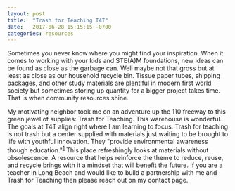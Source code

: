 ```yaml
---
layout: post
title:  "Trash for Teaching T4T"
date:   2017-06-28 15:15:15 -0700
categories: resources
---
```

Sometimes you never know where you might find your inspiration. When it comes to working with your kids and STE(A)M foundations, new ideas can be found as close as the garbage can. Well maybe not that gross but at least as close as our household recycle bin. Tissue paper tubes, shipping packages, and other study materials are plentiful in modern first world society but sometimes storing up quantity for a bigger project takes time. That is when <!--more-->community resources shine. 

My motivating neighbor took me on an adventure up the 110 freeway to this green jewel of supplies: Trash for Teaching. This warehouse is wonderful. The goals at T4T align right where I am learning to focus. Trash for teaching is not trash but a center supplied with materials just waiting to be brought to life with youthful innovation. They "provide environmental awareness though education."<sup>[1][TFT-youtube-intro]</sup> This place refreshingly looks at materials without obsolescence. A resource that helps reinforce the theme to reduce, reuse, and recycle brings with it a mindset that will benefit the future. If you are a teacher in Long Beach and would like to build a partnership with me and Trash for Teaching then please reach out on my contact page. 

[TFT-youtube-intro]: https://youtu.be/MhrFvs3PjdQ
[blogger-link]: https://poproar.blogspot.com/2011/06/decision-made-introduction-to-future.html